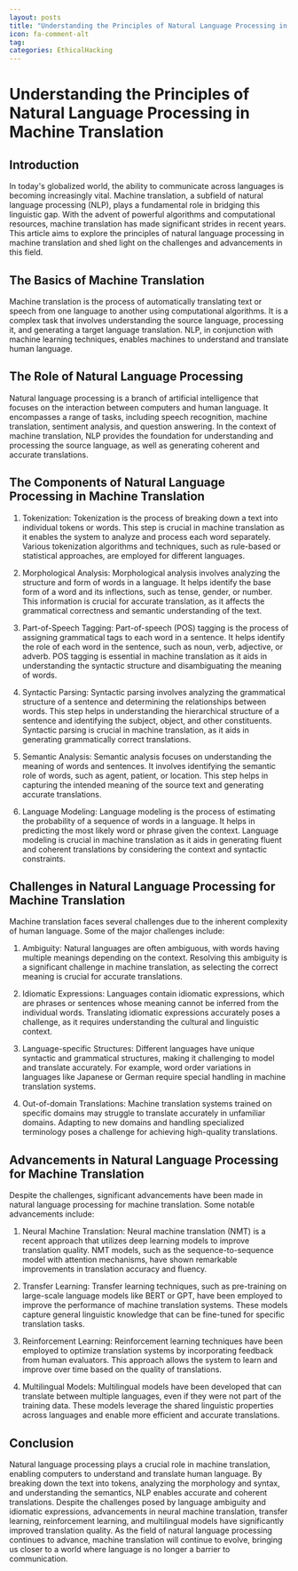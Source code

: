 ```yaml
---
layout: posts
title: "Understanding the Principles of Natural Language Processing in Machine Translation"
icon: fa-comment-alt
tag:      
categories: EthicalHacking
---
```



# Understanding the Principles of Natural Language Processing in Machine Translation

## Introduction

In today's globalized world, the ability to communicate across languages is becoming increasingly vital. Machine translation, a subfield of natural language processing (NLP), plays a fundamental role in bridging this linguistic gap. With the advent of powerful algorithms and computational resources, machine translation has made significant strides in recent years. This article aims to explore the principles of natural language processing in machine translation and shed light on the challenges and advancements in this field.

## The Basics of Machine Translation

Machine translation is the process of automatically translating text or speech from one language to another using computational algorithms. It is a complex task that involves understanding the source language, processing it, and generating a target language translation. NLP, in conjunction with machine learning techniques, enables machines to understand and translate human language.

## The Role of Natural Language Processing

Natural language processing is a branch of artificial intelligence that focuses on the interaction between computers and human language. It encompasses a range of tasks, including speech recognition, machine translation, sentiment analysis, and question answering. In the context of machine translation, NLP provides the foundation for understanding and processing the source language, as well as generating coherent and accurate translations.

## The Components of Natural Language Processing in Machine Translation

1. Tokenization: Tokenization is the process of breaking down a text into individual tokens or words. This step is crucial in machine translation as it enables the system to analyze and process each word separately. Various tokenization algorithms and techniques, such as rule-based or statistical approaches, are employed for different languages.

2. Morphological Analysis: Morphological analysis involves analyzing the structure and form of words in a language. It helps identify the base form of a word and its inflections, such as tense, gender, or number. This information is crucial for accurate translation, as it affects the grammatical correctness and semantic understanding of the text.

3. Part-of-Speech Tagging: Part-of-speech (POS) tagging is the process of assigning grammatical tags to each word in a sentence. It helps identify the role of each word in the sentence, such as noun, verb, adjective, or adverb. POS tagging is essential in machine translation as it aids in understanding the syntactic structure and disambiguating the meaning of words.

4. Syntactic Parsing: Syntactic parsing involves analyzing the grammatical structure of a sentence and determining the relationships between words. This step helps in understanding the hierarchical structure of a sentence and identifying the subject, object, and other constituents. Syntactic parsing is crucial in machine translation, as it aids in generating grammatically correct translations.

5. Semantic Analysis: Semantic analysis focuses on understanding the meaning of words and sentences. It involves identifying the semantic role of words, such as agent, patient, or location. This step helps in capturing the intended meaning of the source text and generating accurate translations.

6. Language Modeling: Language modeling is the process of estimating the probability of a sequence of words in a language. It helps in predicting the most likely word or phrase given the context. Language modeling is crucial in machine translation as it aids in generating fluent and coherent translations by considering the context and syntactic constraints.

## Challenges in Natural Language Processing for Machine Translation

Machine translation faces several challenges due to the inherent complexity of human language. Some of the major challenges include:

1. Ambiguity: Natural languages are often ambiguous, with words having multiple meanings depending on the context. Resolving this ambiguity is a significant challenge in machine translation, as selecting the correct meaning is crucial for accurate translations.

2. Idiomatic Expressions: Languages contain idiomatic expressions, which are phrases or sentences whose meaning cannot be inferred from the individual words. Translating idiomatic expressions accurately poses a challenge, as it requires understanding the cultural and linguistic context.

3. Language-specific Structures: Different languages have unique syntactic and grammatical structures, making it challenging to model and translate accurately. For example, word order variations in languages like Japanese or German require special handling in machine translation systems.

4. Out-of-domain Translations: Machine translation systems trained on specific domains may struggle to translate accurately in unfamiliar domains. Adapting to new domains and handling specialized terminology poses a challenge for achieving high-quality translations.

## Advancements in Natural Language Processing for Machine Translation

Despite the challenges, significant advancements have been made in natural language processing for machine translation. Some notable advancements include:

1. Neural Machine Translation: Neural machine translation (NMT) is a recent approach that utilizes deep learning models to improve translation quality. NMT models, such as the sequence-to-sequence model with attention mechanisms, have shown remarkable improvements in translation accuracy and fluency.

2. Transfer Learning: Transfer learning techniques, such as pre-training on large-scale language models like BERT or GPT, have been employed to improve the performance of machine translation systems. These models capture general linguistic knowledge that can be fine-tuned for specific translation tasks.

3. Reinforcement Learning: Reinforcement learning techniques have been employed to optimize translation systems by incorporating feedback from human evaluators. This approach allows the system to learn and improve over time based on the quality of translations.

4. Multilingual Models: Multilingual models have been developed that can translate between multiple languages, even if they were not part of the training data. These models leverage the shared linguistic properties across languages and enable more efficient and accurate translations.

## Conclusion

Natural language processing plays a crucial role in machine translation, enabling computers to understand and translate human language. By breaking down the text into tokens, analyzing the morphology and syntax, and understanding the semantics, NLP enables accurate and coherent translations. Despite the challenges posed by language ambiguity and idiomatic expressions, advancements in neural machine translation, transfer learning, reinforcement learning, and multilingual models have significantly improved translation quality. As the field of natural language processing continues to advance, machine translation will continue to evolve, bringing us closer to a world where language is no longer a barrier to communication.